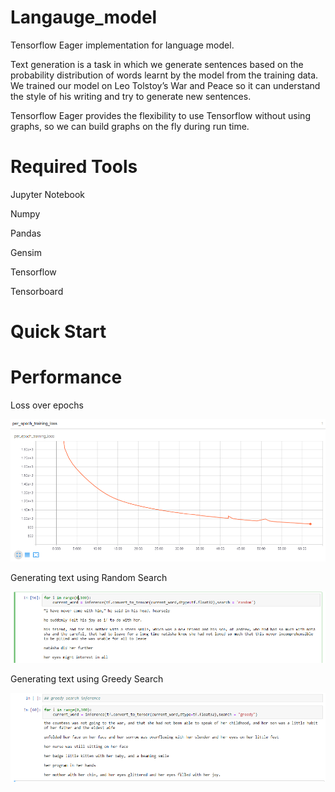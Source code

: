 # Langauge_model
Tensorflow Eager implementation for language model.

Text generation is a task in which we generate sentences based on the probability distribution of words learnt by the model from the training data. We trained our model on Leo Tolstoy’s War and Peace so it can understand the style of his writing and try to generate new sentences.

Tensorflow Eager provides the flexibility to use Tensorflow without using graphs, so we can build graphs on the fly during run time. 

# Required Tools
Jupyter Notebook

Numpy

Pandas

Gensim

Tensorflow

Tensorboard

# Quick Start


# Performance

Loss over epochs

![](Images/Loss.png)

Generating text using Random Search

![](Images/predicted_text.png)

Generating text using Greedy Search

![](Images/predicted_text2.png)


